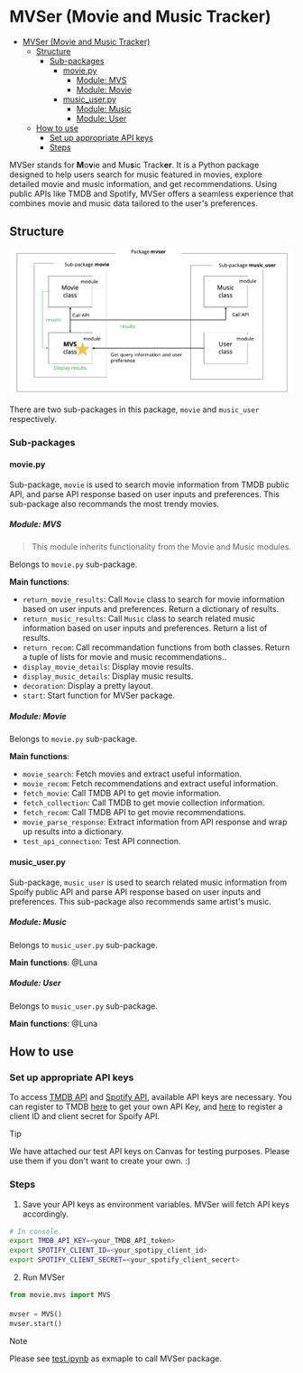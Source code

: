 # MVSer (Movie and Music Tracker)

- [MVSer (Movie and Music Tracker)](#mvser-movie-and-music-tracker)
  - [Structure](#structure)
    - [Sub-packages](#sub-packages)
      - [movie.py](#moviepy)
        - [Module: MVS](#module-mvs)
        - [Module: Movie](#module-movie)
      - [music\_user.py](#music_userpy)
        - [Module: Music](#module-music)
        - [Module: User](#module-user)
  - [How to use](#how-to-use)
    - [Set up appropriate API keys](#set-up-appropriate-api-keys)
    - [Steps](#steps)

MVSer stands for **M**o**v**ie and Mu**s**ic Track**er**. It is a Python package designed to help users search for music featured in movies, explore detailed movie and music information, and get recommendations. Using public APIs like TMDB and Spotify, MVSer offers a seamless experience that combines movie and music data tailored to the user's preferences.

## Structure

![MVSer](./img/MVSer.png)

There are two sub-packages in this package, `movie` and `music_user` respectively. 

### Sub-packages

#### movie.py
Sub-package, `movie` is used to search movie information from TMDB public API, and parse API response based on user inputs and preferences. This sub-package also recommands the most trendy movies.

##### Module: MVS
> This module inherits functionality from the Movie and Music modules.

Belongs to `movie.py` sub-package.

**Main functions**:
- `return_movie_results`: Call `Movie` class to search for movie information based on user inputs and preferences. Return a dictionary of results.
- `return_music_results`: Call `Music` class to search related music information based on user inputs and preferences. Return a list of results.
- `return_recom`: Call recommandation functions from both classes. Return a tuple of lists for movie and music recommendations..
- `display_movie_details`: Display movie results.
- `display_music_details`: Display music results.
- `decoration`: Display a pretty layout.
- `start`: Start function for MVSer package.

##### Module: Movie
Belongs to `movie.py` sub-package.

**Main functions**:
- `movie_search`: Fetch movies and extract useful information.
- `movie_recom`: Fetch recommendations and extract useful information.
- `fetch_movie`: Call TMDB API to get movie information. 
- `fetch_collection`: Call TMDB to get movie collection information.
- `fetch_recom`: Call TMDB API to get movie recommendations.
- `movie_parse_response`: Extract information from API response and wrap up results into a dictionary.
- `test_api_connection`: Test API connection.

#### music_user.py
Sub-package, `music_user` is used to search related music information from Spoify public API and parse API response based on user inputs and preferences. This sub-package also recommends same artist's music.

##### Module: Music
Belongs to `music_user.py` sub-package.

**Main functions**:
@Luna

##### Module: User
Belongs to `music_user.py` sub-package.

**Main functions**:
@Luna

## How to use

### Set up appropriate API keys

To access [TMDB API](https://developer.themoviedb.org/reference/intro/getting-started) and [Spotify API](https://developer.spotify.com/), available API keys are necessary. You can register to TMDB [here](https://developer.themoviedb.org/docs/getting-started) to get your own API Key, and [here](https://developer.spotify.com/documentation/web-api/tutorials/getting-started) to register a client ID and client secret for Spoify API.

> [!TIP]
> We have attached our test API keys on Canvas for testing purposes. Please use them if you don't want to create your own. :)

### Steps
1. Save your API keys as environment variables. MVSer will fetch API keys accordingly. 

```bash
# In console.
export TMDB_API_KEY=<your_TMDB_API_token>
export SPOTIFY_CLIENT_ID=<your_spotipy_client_id>
export SPOTIFY_CLIENT_SECRET=<your_spotify_client_secert>
```

2. Run MVSer

```python
from movie.mvs import MVS

mvser = MVS()
mvser.start()
```

>[!NOTE]
> Please see [test.ipynb](./test.ipynb) as exmaple to call MVSer package.